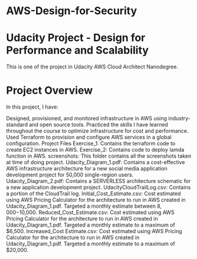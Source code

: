 # AWS-Design-for-Security
# Udacity Project - Design for Performance and Scalability
This is one of the project in Udacity AWS Cloud Architect Nanodegree.

# Project Overview
In this project, I have:

Designed, provisioned, and monitored infrastructure in AWS using industry-standard and open source tools.
Practiced the skills I have learned throughout the course to optimize infrastructure for cost and performance.
Used Terraform to provision and configure AWS services in a global configuration.
Project Files
Exercise_1: Contains the terraform code to create EC2 instances in AWS.
Exercise_2: Contains code to deploy lamda function in AWS.
screenshots: This folder contains all the screenshots taken at time of doing project.
Udacity_Diagram_1.pdf: Contains a cost-effective AWS infrastructure architecture for a new social media application development project for 50,000 single-region users.
Udacity_Diagram_2.pdf: Contains a SERVERLESS architecture schematic for a new application development project.
UdacityCloudTrailLog.csv: Contains a portion of the CloudTrail log.
Initial_Cost_Estimate.csv: Cost estimated using AWS Pricing Calculator for the architecture to run in AWS created in Udacity_Diagram_1.pdf.
Targeted a monthly estimate between $8,000-$10,000.
Reduced_Cost_Estimate.csv: Cost estimated using AWS Pricing Calculator for the architecture to run in AWS created in Udacity_Diagram_1.pdf.
Targeted a monthly estimate to a maximum of $6,500.
Increased_Cost Estimate.csv: Cost estimated using AWS Pricing Calculator for the architecture to run in AWS created in Udacity_Diagram_1.pdf.
Targeted a monthly estimate to a maximum of $20,000.
